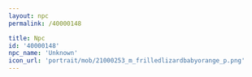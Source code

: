 ```yaml
---
layout: npc
permalink: /40000148

title: Npc
id: '40000148'
npc_name: 'Unknown'
icon_url: 'portrait/mob/21000253_m_frilledlizardbabyorange_p.png'
---
```

